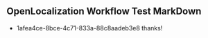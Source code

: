 ## OpenLocalization Workflow Test MarkDown
* 1afea4ce-8bce-4c71-833a-88c8aadeb3e8 thanks!

<!--HONumber=Aug16_HO3-->


